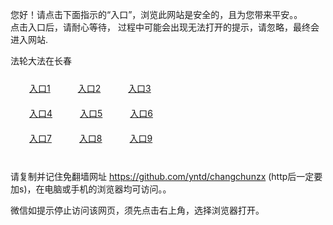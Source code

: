 您好！请点击下面指示的“入口”，浏览此网站是安全的，且为您带来平安。。 <br/>
点击入口后，请耐心等待， 过程中可能会出现无法打开的提示，请忽略，最终会进入网站. </br>

法轮大法在长春<br/>
<div style="padding:10px"><a style="margin:20px" target="_blank" href="https://d396q7afmptk8q.cloudfront.net/2Qpsp?ftrinm" id="ccLink1" rel="nofollow">入口1</a> <a target="_blank" style="margin:20px" href="https://d22w9c5gpvbai1.cloudfront.net/2Qpsp?fvobrfq" id="ccLink2" rel="nofollow">入口2</a> <a style="margin:20px" target="_blank" href="https://d1owr391uqiuws.cloudfront.net/2Qpsp?dbmydjb" id="ccLink3" rel="nofollow">入口3</a></div>

<div style="padding:10px" ><a style="margin:20px" target="_blank" href="https://d396q7afmptk8q.cloudfront.net/2Qpsp?ftrinm" id="ccLink4" rel="nofollow">入口4</a> <a style="margin:20px" href="https://d22w9c5gpvbai1.cloudfront.net/2Qpsp?fvobrfq" target="_blank" id="ccLink5" rel="nofollow">入口5</a> <a style="margin:20px" href="https://d1owr391uqiuws.cloudfront.net/2Qpsp?dbmydjb" target="_blank" id="ccLink6" rel="nofollow">入口6</a></div>

<div style="padding:10px"><a style="margin:20px" target="_blank" href="https://d396q7afmptk8q.cloudfront.net/2Qpsp?ftrinm" id="ccLink7" rel="nofollow">入口7</a> <a style="margin:20px" href="https://d22w9c5gpvbai1.cloudfront.net/2Qpsp?fvobrfq" target="_blank" id="ccLink8" rel="nofollow">入口8</a> <a style="margin:20px" target="_blank" href="https://d1owr391uqiuws.cloudfront.net/2Qpsp?dbmydjb" id="ccLink9" rel="nofollow">入口9</a></div>

<br/>



请复制并记住免翻墙网址 https://github.com/yntd/changchunzx (http后一定要加s)，在电脑或手机的浏览器均可访问。。<br/>

微信如提示停止访问该网页，须先点击右上角，选择浏览器打开。
